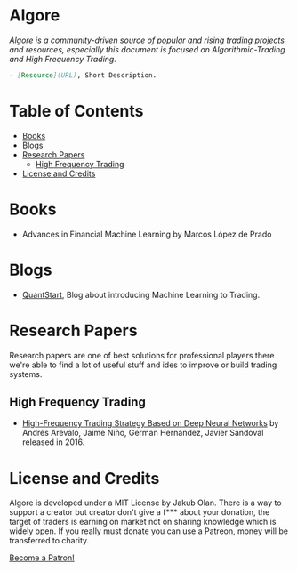 # Algore

_Algore is a community-driven source of popular and rising trading projects and resources, especially this document is focused on Algorithmic-Trading and High Frequency Trading._

```md
- [Resource](URL), Short Description.
```

# Table of Contents

- [Books](#books)
- [Blogs](#blogs)
- [Research Papers](#research-papers)
  - [High Frequency Trading](#high-frequency-trading)
- [License and Credits](#license-and-credits)

# Books

- Advances in Financial Machine Learning by Marcos López de Prado

# Blogs

- [QuantStart](https://www.quantstart.com/), Blog about introducing Machine Learning to Trading.

# Research Papers

Research papers are one of best solutions for professional players there we're able to find a lot of useful stuff and ides to improve or build trading systems.

## High Frequency Trading

- [High-Frequency Trading Strategy Based on Deep Neural Networks](https://link.springer.com/chapter/10.1007%2F978-3-319-42297-8_40) by Andrés Arévalo, Jaime Niño, German Hernández, Javier Sandoval released in 2016.

# License and Credits

Algore is developed under a MIT License by Jakub Olan. There is a way to support a creator but creator don't give a f\*\*\* about your donation, the target of traders is earning on market not on sharing knowledge which is widely open. If you really must donate you can use a Patreon, money will be transferred to charity.

<a href="https://www.patreon.com/bePatron?u=12716789">Become a Patron!</a>
